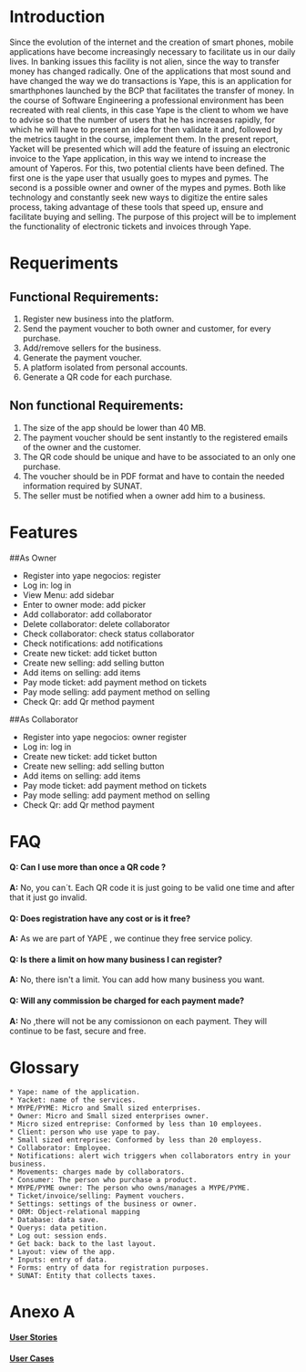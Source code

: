 # Introduction

Since the evolution of the internet and the creation of smart phones, mobile applications have become increasingly necessary to facilitate us in our daily lives. In banking issues this facility is not alien, since the way to transfer money has changed radically. One of the applications that most sound and have changed the way we do transactions is Yape, this is an application for smarthphones launched by the BCP that facilitates the transfer of money.
In the course of Software Engineering a professional environment has been recreated with real clients, in this case Yape is the client to whom we have to advise so that the number of users that he has increases rapidly, for which he will have to present an idea for then validate it and, followed by the metrics taught in the course, implement them. In the present report, Yacket will be presented which will add the feature of issuing an electronic invoice to the Yape application, in this way we intend to increase the amount of Yaperos.
For this, two potential clients have been defined. The first one is the yape user that usually goes to mypes and pymes. The second is a possible owner and owner of the mypes and pymes. Both like technology and constantly seek new ways to digitize the entire sales process, taking advantage of these tools that speed up, ensure and facilitate buying and selling.
The purpose of this project will be to implement the functionality of electronic tickets and invoices through Yape.

# Requeriments

## Functional Requirements:

1. Register new business into the platform.
2. Send the payment voucher to both owner and customer, for every purchase.
3. Add/remove sellers for the business.
4. Generate the payment voucher.
5. A platform isolated from personal accounts.
6. Generate a QR code for each purchase.

## Non functional Requirements:

1. The size of the app should be lower than 40 MB.
2. The payment voucher should be sent instantly to the registered emails of the owner and the customer.
3. The QR code should be unique and have to be associated to an only one purchase.
4. The voucher should be in PDF format and have to contain the needed information required by SUNAT.
5. The seller must be notified when a owner add him to a business.

# Features

##As Owner

* Register into yape negocios: register
* Log in: log in
* View Menu: add sidebar
* Enter to owner mode: add picker
* Add collaborator: add collaborator
* Delete collaborator: delete collaborator
* Check collaborator: check status collaborator
* Check notifications: add notifications
* Create new ticket: add ticket button
* Create new selling: add selling button
* Add items on selling: add items
* Pay mode ticket: add payment method on tickets
* Pay mode selling: add payment method on selling
* Check Qr: add Qr method payment

##As Collaborator

* Register into yape negocios: owner register
* Log in: log in
* Create new ticket: add ticket button
* Create new selling: add selling button
* Add items on selling: add items
* Pay mode ticket: add payment method on tickets
* Pay mode selling: add payment method on selling
* Check Qr: add Qr method payment

# FAQ

#### **Q:** Can I use more than once a QR code ?

**A:** No, you can´t. Each QR code it is just going to be valid one time and after that it just go invalid.

#### **Q:** Does registration have any cost or is it free?

**A:** As we are part of YAPE , we continue they free service policy.

#### **Q:** Is there a limit on how many business I can register?

**A:** No, there isn't a limit. You can add how many business you want.

#### **Q:** Will any commission be charged for each payment made?

**A:** No ,there will not be any comissionon on each payment. They will continue to be fast, secure and free.

# Glossary

    * Yape: name of the application.
    * Yacket: name of the services.
    * MYPE/PYME: Micro and Small sized enterprises.
    * Owner: Micro and Small sized enterprises owner.
    * Micro sized entreprise: Conformed by less than 10 employees.
    * Client: person who use yape to pay.
    * Small sized entreprise: Conformed by less than 20 employess.
    * Collaborator: Employee.
    * Notifications: alert wich triggers when collaborators entry in your business.
    * Movements: charges made by collaborators.
    * Consumer: The person who purchase a product.
    * MYPE/PYME owner: The person who owns/manages a MYPE/PYME.
    * Ticket/invoice/selling: Payment vouchers.
    * Settings: settings of the business or owner.
    * ORM: Object-relational mapping
    * Database: data save.
    * Querys: data petition.
    * Log out: session ends.
    * Get back: back to the last layout.
    * Layout: view of the app.
    * Inputs: entry of data.
    * Forms: entry of data for registration purposes.
    * SUNAT: Entity that collects taxes.

# Anexo A

#### [User Stories](https://github.com/cs2901/yape-bcp-project-yacket-fingerlog/blob/develop/User_Guide/Product_Requirements/userStories.md)

#### [User Cases](https://github.com/cs2901/yape-bcp-project-yacket-fingerlog/blob/develop/User_Guide/Product_Requirements/useCases.md)
